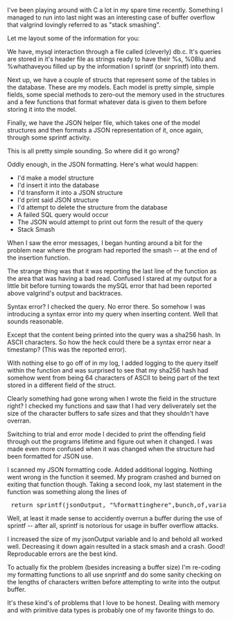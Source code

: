 I've been playing around with C a lot in my spare time recently. Something I 
managed to run into last night was an interesting case of buffer overflow that
valgrind lovingly referred to as "stack smashing".

Let me layout some of the information for you:

We have, mysql interaction through a file called (cleverly) db.c. It's queries
are stored in it's header file as strings ready to have their %s, %08lu and 
%whathaveyou filled up by the information I sprintf (or snprintf) into them. 

Next up, we have a couple of structs that represent some of the tables in the
database. These are my models. Each model is pretty simple, simple fields, some
special methods to zero-out the memory used in the structures and a few functions
that format whatever data is given to them before storing it into the model.

Finally, we have the JSON helper file, which takes one of the model structures 
and then formats a JSON representation of it, once again, through some sprintf
activity. 

This is all pretty simple sounding. So where did it go wrong?

Oddly enough, in the JSON formatting. Here's what would happen:

- I'd make a model structure
- I'd insert it into the database
- I'd transform it into a JSON structure
- I'd print said JSON structure
- I'd attempt to delete the structure from the database
- A failed SQL query would occur
- The JSON would attempt to print out form the result of the query
- Stack Smash

When I saw the error messages, I began hunting around a bit for the problem near 
where the program had reported the smash -- at the end of the insertion function.

The strange thing was that it was reporting the last line of the function as the
area that was having a bad read. Confused I stared at my output for a little bit
before turning towards the mySQL error that had been reported above valgrind's
output and backtraces. 

Syntax error? I checked the query. No error there. So somehow I was introducing 
a syntax error into my query when inserting content. Well that sounds reasonable.

Except that the content being printed into the query was a sha256 hash. In ASCII
characters. So how the heck could there be a syntax error near a timestamp? 
(This was the reported error).

With nothing else to go off of in my log, I added logging to the query itself
within the function and was surprised to see that my sha256 hash had somehow
went from being 64 characters of ASCII to being part of the text stored in a 
different field of the struct.

Clearly something had gone wrong when I wrote the field in the structure right? 
I checked my functions and saw that I had very deliverately set the size of the
character buffers to safe sizes and that they shouldn't have overran.

Switching to trial and error mode I decided to print the offending field through
out the programs lifetime and figure out when it changed. I was made even more
confused when it was changed when the structure had been formatted for JSON use. 

I scanned my JSON formatting code. Added additional logging. Nothing went wrong
in the function it seemed. My program crashed and burned on exiting that function
though. Taking a second look, my last statement in the function was something
along the lines of

<pre> return sprintf(jsonOutput, "%formattinghere",bunch,of,variables) </pre>

Well, at least it made sense to accidently overrun a buffer during the use of
sprintf -- after all, sprintf is notorious for usage in buffer overflow attacks.

I increased the size of my jsonOutput variable and lo and behold all worked well.
Decreasing it down again resulted in a stack smash and a crash. Good! Reproducable
errors are the best kind. 


To actually fix the problem (besides increasing a buffer size) I'm re-coding my
formatting functions to all use snprintf and do some sanity checking on the lengths
of characters written before attempting to write into the output buffer. 

It's these kind's of problems that I love to be honest. Dealing with memory and
with primitive data types is probably one of my favorite things to do. 

